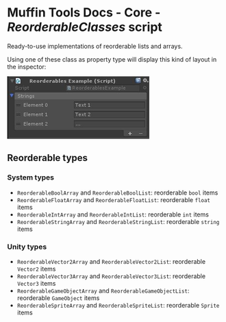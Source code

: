 # Muffin Tools Docs - Core - *ReorderableClasses* script

Ready-to-use implementations of reorderable lists and arrays.

Using one of these class as property type will display this kind of layout in the inspector:

![`ReorderableStringArray` property example](./Images/reorderable-string-example.jpg)

## Reorderable types

### System types

- `ReorderableBoolArray` and `ReorderableBoolList`: reorderable `bool` items
- `ReorderableFloatArray` and `ReorderableFloatList`: reorderable `float` items
- `ReorderableIntArray` and `ReorderableIntList`: reorderable `int` items
- `ReorderableStringArray` and `ReorderableStringList`: reorderable `string` items

### Unity types

- `ReorderableVector2Array` and `ReorderableVector2List`: reorderable `Vector2` items
- `ReorderableVector3Array` and `ReorderableVector3List`: reorderable `Vector3` items
- `ReorderableGameObjectArray` and `ReorderableGameObjectList`: reorderable `GameObject` items
- `ReorderableSpriteArray` and `ReorderableSpriteList`: reorderable `Sprite` items